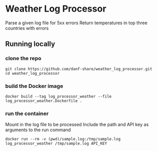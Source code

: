 # Weather Log Processor

Parse a given log file for 5xx errors
Return temperatures in top three countries with errors

## Running locally

### clone the repo
```
git clone https://github.com/danf-share/weather_log_processor.git
cd weather_log_processor
```

### build the Docker image
```
docker build --tag log_processor_weather --file log_processor_weather.Dockerfile .
```

### run the container
Mount in the log file to be processed
Include the path and API key as arguments to the run command
```
docker run --rm -v (pwd)/sample.log:/tmp/sample.log log_processor_weather /tmp/sample.log API_KEY
```
